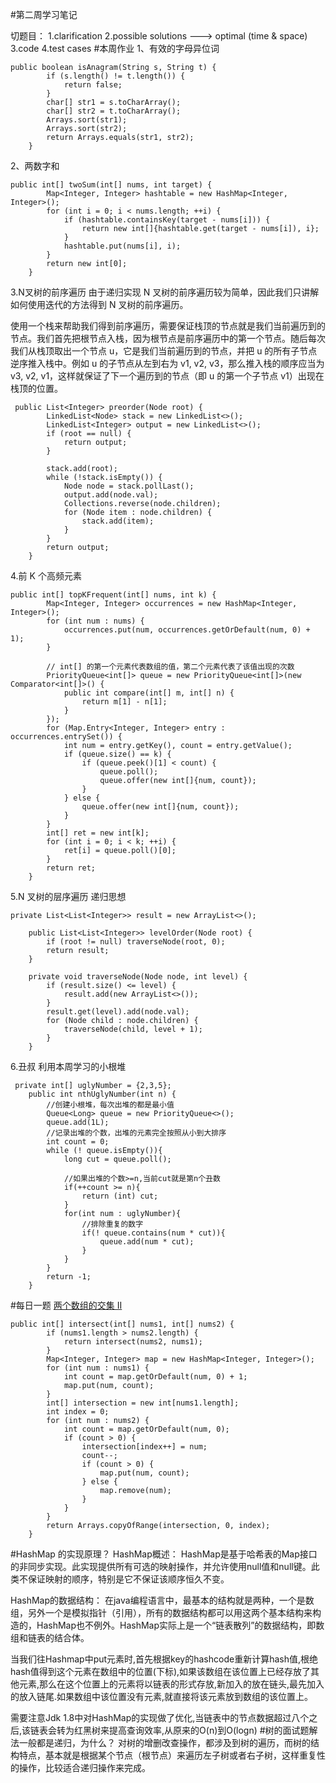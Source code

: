 #第二周学习笔记

切题目：
1.clarification
2.possible solutions ---> optimal (time & space)
3.code
4.test cases
#本周作业
1、有效的字母异位词
```
public boolean isAnagram(String s, String t) {
        if (s.length() != t.length()) {
            return false;
        }
        char[] str1 = s.toCharArray();
        char[] str2 = t.toCharArray();
        Arrays.sort(str1);
        Arrays.sort(str2);
        return Arrays.equals(str1, str2);
    }
```
2、两数字和
```
public int[] twoSum(int[] nums, int target) {
        Map<Integer, Integer> hashtable = new HashMap<Integer, Integer>();
        for (int i = 0; i < nums.length; ++i) {
            if (hashtable.containsKey(target - nums[i])) {
                return new int[]{hashtable.get(target - nums[i]), i};
            }
            hashtable.put(nums[i], i);
        }
        return new int[0];
    }
```
3.N叉树的前序遍历
由于递归实现 N 叉树的前序遍历较为简单，因此我们只讲解如何使用迭代的方法得到 N 叉树的前序遍历。

使用一个栈来帮助我们得到前序遍历，需要保证栈顶的节点就是我们当前遍历到的节点。我们首先把根节点入栈，因为根节点是前序遍历中的第一个节点。随后每次我们从栈顶取出一个节点 u，它是我们当前遍历到的节点，并把 u 的所有子节点逆序推入栈中。例如 u 的子节点从左到右为 v1, v2, v3，那么推入栈的顺序应当为 v3, v2, v1，这样就保证了下一个遍历到的节点（即 u 的第一个子节点 v1）出现在栈顶的位置。

```
 public List<Integer> preorder(Node root) {
        LinkedList<Node> stack = new LinkedList<>();
        LinkedList<Integer> output = new LinkedList<>();
        if (root == null) {
            return output;
        }

        stack.add(root);
        while (!stack.isEmpty()) {
            Node node = stack.pollLast();
            output.add(node.val);
            Collections.reverse(node.children);
            for (Node item : node.children) {
                stack.add(item);
            }
        }
        return output;
    }
```
4.前 K 个高频元素
```
public int[] topKFrequent(int[] nums, int k) {
        Map<Integer, Integer> occurrences = new HashMap<Integer, Integer>();
        for (int num : nums) {
            occurrences.put(num, occurrences.getOrDefault(num, 0) + 1);
        }

        // int[] 的第一个元素代表数组的值，第二个元素代表了该值出现的次数
        PriorityQueue<int[]> queue = new PriorityQueue<int[]>(new Comparator<int[]>() {
            public int compare(int[] m, int[] n) {
                return m[1] - n[1];
            }
        });
        for (Map.Entry<Integer, Integer> entry : occurrences.entrySet()) {
            int num = entry.getKey(), count = entry.getValue();
            if (queue.size() == k) {
                if (queue.peek()[1] < count) {
                    queue.poll();
                    queue.offer(new int[]{num, count});
                }
            } else {
                queue.offer(new int[]{num, count});
            }
        }
        int[] ret = new int[k];
        for (int i = 0; i < k; ++i) {
            ret[i] = queue.poll()[0];
        }
        return ret;
    }
```
5.N 叉树的层序遍历
递归思想
```
private List<List<Integer>> result = new ArrayList<>();

    public List<List<Integer>> levelOrder(Node root) {
        if (root != null) traverseNode(root, 0);
        return result;
    }

    private void traverseNode(Node node, int level) {
        if (result.size() <= level) {
            result.add(new ArrayList<>());
        }
        result.get(level).add(node.val);
        for (Node child : node.children) {
            traverseNode(child, level + 1);
        }
    }
```
6.丑叔
利用本周学习的小根堆
```
 private int[] uglyNumber = {2,3,5};
    public int nthUglyNumber(int n) {
        //创建小根堆，每次出堆的都是最小值
        Queue<Long> queue = new PriorityQueue<>();
        queue.add(1L);
        //记录出堆的个数，出堆的元素完全按照从小到大排序
        int count = 0;
        while (! queue.isEmpty()){
            long cut = queue.poll();

            //如果出堆的个数>=n,当前cut就是第n个丑数
            if(++count >= n){
                return (int) cut;
            }
            for(int num : uglyNumber){
                //排除重复的数字
                if(! queue.contains(num * cut)){
                    queue.add(num * cut);
                }
            }
        }
        return -1;
    }
```

#每日一题
[两个数组的交集 II](https://leetcode-cn.com/problems/intersection-of-two-arrays-ii/)
```
public int[] intersect(int[] nums1, int[] nums2) {
        if (nums1.length > nums2.length) {
            return intersect(nums2, nums1);
        }
        Map<Integer, Integer> map = new HashMap<Integer, Integer>();
        for (int num : nums1) {
            int count = map.getOrDefault(num, 0) + 1;
            map.put(num, count);
        }
        int[] intersection = new int[nums1.length];
        int index = 0;
        for (int num : nums2) {
            int count = map.getOrDefault(num, 0);
            if (count > 0) {
                intersection[index++] = num;
                count--;
                if (count > 0) {
                    map.put(num, count);
                } else {
                    map.remove(num);
                }
            }
        }
        return Arrays.copyOfRange(intersection, 0, index);
    }
```
#HashMap 的实现原理？
HashMap概述： HashMap是基于哈希表的Map接口的非同步实现。此实现提供所有可选的映射操作，并允许使用null值和null键。此类不保证映射的顺序，特别是它不保证该顺序恒久不变。 

HashMap的数据结构： 在java编程语言中，最基本的结构就是两种，一个是数组，另外一个是模拟指针（引用），所有的数据结构都可以用这两个基本结构来构造的，HashMap也不例外。HashMap实际上是一个“链表散列”的数据结构，即数组和链表的结合体。

当我们往Hashmap中put元素时,首先根据key的hashcode重新计算hash值,根绝hash值得到这个元素在数组中的位置(下标),如果该数组在该位置上已经存放了其他元素,那么在这个位置上的元素将以链表的形式存放,新加入的放在链头,最先加入的放入链尾.如果数组中该位置没有元素,就直接将该元素放到数组的该位置上。

需要注意Jdk 1.8中对HashMap的实现做了优化,当链表中的节点数据超过八个之后,该链表会转为红黑树来提高查询效率,从原来的O(n)到O(logn)
#树的面试题解法一般都是递归，为什么？
对树的增删改查操作，都涉及到树的遍历，而树的结构特点，基本就是根据某个节点（根节点）来遍历左子树或者右子树，这样重复性的操作，比较适合递归操作来完成。